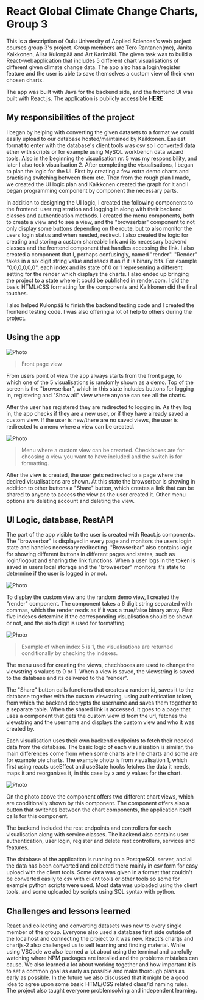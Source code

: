 # React Global Climate Change Charts, Group 3

This is a description of Oulu University of Applied Sciences's web project courses group 3's project. Group members are Tero Rantanen(me), Janita Kaikkonen, Alisa Kulonpää and Art Karimäki. The given task was to build a React-webapplication that includes 5 different chart visualisations of different given climate change data. The app also has a login/register feature and the user is able to save themselves a custom view of their own chosen charts. 

The app was built with Java for the backend side, and the frontend UI was built with React.js. The application is publicly accessible [**HERE**](https://g3-webdev-react-chart-app.onrender.com)

## My responsibilities of the project
I began by helping with converting the given datasets to a format we could easily upload to our database hosted/maintained by Kaikkonen. Easiest format to enter with the database's client tools was csv so I converted data ether with scripts or for example using MySQL workbench data wizard tools. Also in the beginning the visualisation nr. 5 was my responsibility, and later I also took visualisation 2.
After completing the visualisations, I began to plan the logic for the UI. First by creating a few extra demo charts and practising switching between them etc. Then from the rough plan I made, we created the UI logic plan and Kaikkonen created the graph for it and I began programming component by component the necessary parts. 

In addition to designing the UI logic, I created the following components to the frontend: user registration and logging in along with their backend classes and authentication methods. I created the menu components, both to create a view and to see a view, and the "browserbar" component to not only display some buttons depending on the route, but to also monitor the users login status and when needed, redirect. I also created the logic for creating and storing a custom shareable link and its necessary backend classes and the frontend component that handles accessing the link. I also created a component that I, perhaps confusingly, named "render". "Render" takes in a six digit string value and reads it as if it is binary bits. For example "0,0,0,0,0,0", each index and its state of 0 or 1 representing a different setting for the render which displays the charts. I also ended up bringing the project to a state where it could be published in render.com. I did the basic HTML/CSS formatting for the components and Kaikkonen did the final touches.

I also helped Kulonpää to finish the backend testing code and I created the frontend testing code. I was also offering a lot of help to others during the project. 


## Using the app

![Photo](https://github.com/TVT22KMO-WP-GROUP-3/R3-Projekti/blob/t1rate01-deploymenfromMainAsItIs/photosForReadMe/kaytto1.png?raw=true)
> Front page view

From users point of view the app always starts from the front page, to which one of the 5 visualisations is randomly shown as a demo. Top of the screen is the "browserbar", which in this state includes buttons for logging in, registering and "Show all" view where anyone can see all the charts. 

After the user has registered they are redirected to logging in. As they log in, the app checks if they are a new user, or if they have already saved a custom view. If the user is new/there are no saved views, the user is redirected to a menu where a view can be created. 

![Photo](https://github.com/TVT22KMO-WP-GROUP-3/R3-Projekti/blob/t1rate01-deploymenfromMainAsItIs/photosForReadMe/options.png?raw=true)
> Menu where a custom view can be crearted. Checkboxes are for choosing a view you want to have included and the switch is for formatting.

After the view is created, the user gets redirected to a page where the decired visualisations are shown. At this state the browserbar is showing in addition to other buttons a "Share" button, which creates a link that can be shared to anyone to access the view as the user created it. Other menu options are deleting account and deleting the view. 

## UI Logic, database, RestAPI
The part of the app visible to the user is created with React.js components. The "browserbar" is displayed in every page and monitors the users login state and handles necessary redirecting. "Browserbar" also contains logic for showing different buttons in different pages and states, such as login/logout and sharing the link functions. When a user logs in the token is saved in users local storage and the "browserbar" monitors it's state to determine if the user is logged in or not. 

![Photo](https://github.com/TVT22KMO-WP-GROUP-3/R3-Projekti/blob/t1rate01-deploymenfromMainAsItIs/photosForReadMe/browserbarReturn.png?raw=true)

To display the custom view and the random demo view, I created the "render" component. The component takes a 6 digit string separated with commas, which the render reads as if it was a true/false binary array. First five indexes determine if the corresponding visualisation should be shown or not, and the sixth digit is used for formatting.

![Photo](https://github.com/TVT22KMO-WP-GROUP-3/R3-Projekti/blob/t1rate01-deploymenfromMainAsItIs/photosForReadMe/renderjs.png)
> Example of when index 5 is 1, the visualisations are returned conditionally by checking the indexes.

The menu used for creating the views, chechboxes are used to change the viewstring's values to 0 or 1. When a view is saved, the viewstring is saved to the database and its delivered to the "render".

The "Share" button calls functions that creates a random id, saves it to the database together with the custom viewstring, using authentication token, from which the backend decrypts the username and saves them together to a separate table. When the shared link is accessed, it goes to a page that uses a component that gets the custom view id from the url, fetches the viewstring and the username and displays the custom view and who it was created by.

Each visualisation uses their own backend endpoints to fetch their needed data from the database. The basic logic of each visualisation is similar, the main differences come from when some charts are line charts and some are for example pie charts. The example photo is from visualisation 1, which first using reacts useEffect and useState hooks fetches the data it needs, maps it and reorganizes it, in this case by x and y values for the chart. 

![Photo](https://github.com/TVT22KMO-WP-GROUP-3/R3-Projekti/blob/t1rate01-deploymenfromMainAsItIs/photosForReadMe/visu1.png?raw=true) 

On the photo above the component offers two different chart views, which are conditionally shown by this component. The component offers also a button that switches between the chart components, the application itself calls for this component. 

The backend included the rest endpoints and controllers for each visualisation along with service classes. The backend also contains user authentication, user login, register and delete rest controllers, services and features.

The database of the application is running on a PostqreSQL server, and all the data has been converted and collected there mainly in csv form for easy upload with the client tools. Some data was given in a format that couldn't be converted easily to csv with client tools or other tools so some for example python scripts were used. Most data was uploaded using the client tools, and some uploaded by scripts using SQL syntax with python.

## Challenges and lessons learned
React and collecting and converting datasets was new to every single member of the group. Everyone also used a database first side outside of the localhost and connecting the project to it was new. React's chartjs and chartjs-2 also challenged us to self learning and finding material. While using VSCode we also learned a lot about using the terminal and carefully watching where NPM packages are installed and the problems mistakes can cause. We also learned a lot about working together and how important it is to set a common goal as early as possible and make thorough plans as early as possible. In the future we also discussed that it might be a good idea to agree upon some basic HTML/CSS related class/id naming rules. The project also taught everyone problemsolving and independent learning.
